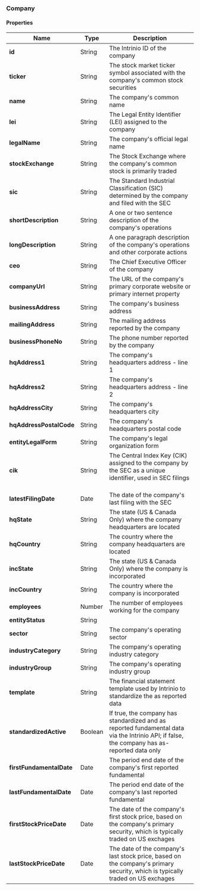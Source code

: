 
[//]: # (CLASS:Company)

[//]: # (KIND:object)

### Company

#### Properties

[//]: # (START_DEFINITION)

Name | Type | Description
------------ | ------------- | -------------
**id** | String | The Intrinio ID of the company &nbsp;
**ticker** | String | The stock market ticker symbol associated with the company&#39;s common stock securities &nbsp;
**name** | String | The company&#39;s common name &nbsp;
**lei** | String | The Legal Entity Identifier (LEI) assigned to the company &nbsp;
**legalName** | String | The company&#39;s official legal name &nbsp;
**stockExchange** | String | The Stock Exchange where the company&#39;s common stock is primarily traded &nbsp;
**sic** | String | The Standard Industrial Classification (SIC) determined by the company and filed with the SEC &nbsp;
**shortDescription** | String | A one or two sentence description of the company&#39;s operations &nbsp;
**longDescription** | String | A one paragraph description of the company&#39;s operations and other corporate actions &nbsp;
**ceo** | String | The Chief Executive Officer of the company &nbsp;
**companyUrl** | String | The URL of the company&#39;s primary corporate website or primary internet property &nbsp;
**businessAddress** | String | The company&#39;s business address &nbsp;
**mailingAddress** | String | The mailing address reported by the company &nbsp;
**businessPhoneNo** | String | The phone number reported by the company &nbsp;
**hqAddress1** | String | The company&#39;s headquarters address - line 1 &nbsp;
**hqAddress2** | String | The company&#39;s headquarters address - line 2 &nbsp;
**hqAddressCity** | String | The company&#39;s headquarters city &nbsp;
**hqAddressPostalCode** | String | The company&#39;s headquarters postal code &nbsp;
**entityLegalForm** | String | The company&#39;s legal organization form &nbsp;
**cik** | String | The Central Index Key (CIK) assigned to the company by the SEC as a unique identifier, used in SEC filings &nbsp;
**latestFilingDate** | Date | The date of the company&#39;s last filing with the SEC &nbsp;
**hqState** | String | The state (US &amp; Canada Only) where the company headquarters are located &nbsp;
**hqCountry** | String | The country where the company headquarters are located &nbsp;
**incState** | String | The state (US &amp; Canada Only) where the company is incorporated &nbsp;
**incCountry** | String | The country where the company is incorporated &nbsp;
**employees** | Number | The number of employees working for the company &nbsp;
**entityStatus** | String |  &nbsp;
**sector** | String | The company&#39;s operating sector &nbsp;
**industryCategory** | String | The company&#39;s operating industry category &nbsp;
**industryGroup** | String | The company&#39;s operating industry group &nbsp;
**template** | String | The financial statement template used by Intrinio to standardize the as reported data &nbsp;
**standardizedActive** | Boolean | If true, the company has standardized and as reported fundamental data via the Intrinio API; if false, the company has as-reported data only &nbsp;
**firstFundamentalDate** | Date | The period end date of the company&#39;s first reported fundamental &nbsp;
**lastFundamentalDate** | Date | The period end date of the company&#39;s last reported fundamental &nbsp;
**firstStockPriceDate** | Date | The date of the company&#39;s first stock price, based on the company&#39;s primary security, which is typically traded on US exchages &nbsp;
**lastStockPriceDate** | Date | The date of the company&#39;s last stock price, based on the company&#39;s primary security, which is typically traded on US exchages &nbsp;

[//]: # (END_DEFINITION)





